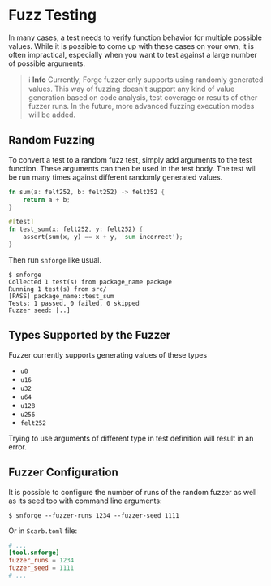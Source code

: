 # Fuzz Testing

In many cases, a test needs to verify function behavior for multiple possible values.
While it is possible to come up with these cases on your own, it is often impractical, especially when you want to test
against a large number of possible arguments.

> ℹ️ **Info**
> Currently, Forge fuzzer only supports using randomly generated values.
> This way of fuzzing doesn't support any kind of value generation based on code analysis, test coverage or results of
> other fuzzer runs.
> In the future, more advanced fuzzing execution modes will be added.

## Random Fuzzing

To convert a test to a random fuzz test, simply add arguments to the test function.
These arguments can then be used in the test body.
The test will be run many times against different randomly generated values.

```rust
fn sum(a: felt252, b: felt252) -> felt252 {
    return a + b;
}

#[test]
fn test_sum(x: felt252, y: felt252) {
    assert(sum(x, y) == x + y, 'sum incorrect');
}
```

Then run `snforge` like usual.

```shell
$ snforge
Collected 1 test(s) from package_name package
Running 1 test(s) from src/
[PASS] package_name::test_sum
Tests: 1 passed, 0 failed, 0 skipped
Fuzzer seed: [..]
```

## Types Supported by the Fuzzer

Fuzzer currently supports generating values of these types

- `u8`
- `u16`
- `u32`
- `u64`
- `u128`
- `u256`
- `felt252`

Trying to use arguments of different type in test definition will result in an error.

## Fuzzer Configuration

It is possible to configure the number of runs of the random fuzzer as well as its seed too with command line arguments:

```shell
$ snforge --fuzzer-runs 1234 --fuzzer-seed 1111
```

Or in `Scarb.toml` file:

```toml
# ...
[tool.snforge]
fuzzer_runs = 1234
fuzzer_seed = 1111
# ...
```
